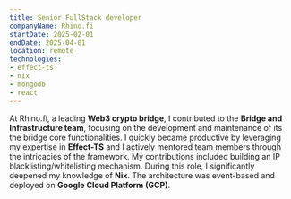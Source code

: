 ```yaml
---
title: Senior FullStack developer
companyName: Rhino.fi
startDate: 2025-02-01
endDate: 2025-04-01
location: remote
technologies:
- effect-ts
- nix
- mongodb
- react
---
```



At Rhino.fi, a leading **Web3 crypto bridge**, I contributed to the **Bridge and Infrastructure team**, focusing on the development and maintenance of its the bridge core functionalities.
I quickly became productive by leveraging my expertise in **Effect-TS** and I actively mentored team members through the intricacies of the framework.
My contributions included building an IP blacklisting/whitelisting mechanism.
During this role, I significantly deepened my knowledge of **Nix**.
The architecture was event-based and deployed on **Google Cloud Platform (GCP)**.
